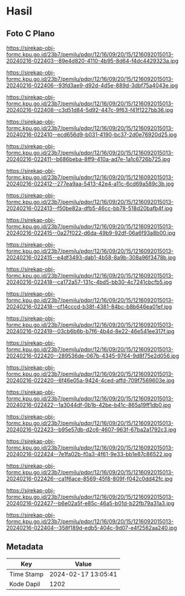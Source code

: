 # Hasil

## Foto C Plano

https://sirekap-obj-formc.kpu.go.id/23b7/pemilu/pdpr/12/16/09/20/15/1216092015013-20240216-022403--89e4d820-4110-4b95-8d64-f4dc4429323a.jpg

https://sirekap-obj-formc.kpu.go.id/23b7/pemilu/pdpr/12/16/09/20/15/1216092015013-20240216-022406--93fd3ae9-d92d-4d5e-889d-3dbf75a4043e.jpg

https://sirekap-obj-formc.kpu.go.id/23b7/pemilu/pdpr/12/16/09/20/15/1216092015013-20240216-022408--c3d51d84-5d92-447c-9f63-f41f1227bb36.jpg

https://sirekap-obj-formc.kpu.go.id/23b7/pemilu/pdpr/12/16/09/20/15/1216092015013-20240216-022410--ecd656d9-b031-4190-bc37-2d0e76920d25.jpg

https://sirekap-obj-formc.kpu.go.id/23b7/pemilu/pdpr/12/16/09/20/15/1216092015013-20240216-022411--b686beba-8ff9-410a-ad7e-1a1c6726b725.jpg

https://sirekap-obj-formc.kpu.go.id/23b7/pemilu/pdpr/12/16/09/20/15/1216092015013-20240216-022412--277ea9aa-5413-42e4-a11c-6cd69a589c3b.jpg

https://sirekap-obj-formc.kpu.go.id/23b7/pemilu/pdpr/12/16/09/20/15/1216092015013-20240216-022413--f50be82a-dfb5-46cc-bb78-518d20bafb4f.jpg

https://sirekap-obj-formc.kpu.go.id/23b7/pemilu/pdpr/12/16/09/20/15/1216092015013-20240216-022415--0a27f022-d6da-49b9-92df-06a6f93a8b00.jpg

https://sirekap-obj-formc.kpu.go.id/23b7/pemilu/pdpr/12/16/09/20/15/1216092015013-20240216-022415--e4df3493-dab1-4b58-8a9b-308a96f3478b.jpg

https://sirekap-obj-formc.kpu.go.id/23b7/pemilu/pdpr/12/16/09/20/15/1216092015013-20240216-022418--ca172a57-131c-4bd5-bb30-4c7241cbcfb5.jpg

https://sirekap-obj-formc.kpu.go.id/23b7/pemilu/pdpr/12/16/09/20/15/1216092015013-20240216-022418--cf14cccd-b38f-4381-84bc-b8b646ea01ef.jpg

https://sirekap-obj-formc.kpu.go.id/23b7/pemilu/pdpr/12/16/09/20/15/1216092015013-20240216-022419--03cb6b6b-b7f6-4b4d-8e22-46e541ee317f.jpg

https://sirekap-obj-formc.kpu.go.id/23b7/pemilu/pdpr/12/16/09/20/15/1216092015013-20240216-022420--289536de-067b-4345-9764-9d8f75e2d056.jpg

https://sirekap-obj-formc.kpu.go.id/23b7/pemilu/pdpr/12/16/09/20/15/1216092015013-20240216-022420--6f46e05a-9424-4ced-affd-709f7569603e.jpg

https://sirekap-obj-formc.kpu.go.id/23b7/pemilu/pdpr/12/16/09/20/15/1216092015013-20240216-022422--1a3044df-0b1b-42be-b41c-865a19ff1db0.jpg

https://sirekap-obj-formc.kpu.go.id/23b7/pemilu/pdpr/12/16/09/20/15/1216092015013-20240216-022423--b95e57db-d2c6-4607-963f-67ba2a1792c3.jpg

https://sirekap-obj-formc.kpu.go.id/23b7/pemilu/pdpr/12/16/09/20/15/1216092015013-20240216-022424--7e1fa02b-f0a3-4f61-9e33-bb1e87c86522.jpg

https://sirekap-obj-formc.kpu.go.id/23b7/pemilu/pdpr/12/16/09/20/15/1216092015013-20240216-022426--ca1f6ace-8569-45f8-809f-f042c0dd42fc.jpg

https://sirekap-obj-formc.kpu.go.id/23b7/pemilu/pdpr/12/16/09/20/15/1216092015013-20240216-022427--b6e02a5f-e85c-46a5-b01d-b22fb79a31a3.jpg

https://sirekap-obj-formc.kpu.go.id/23b7/pemilu/pdpr/12/16/09/20/15/1216092015013-20240216-022404--358f189d-edb5-404c-9d07-e4f2562aa240.jpg


## Metadata

| Key        | Value               |
| ---------- | ------------------- |
| Time Stamp | 2024-02-17 13:05:41 |
| Kode Dapil | 1202                |



